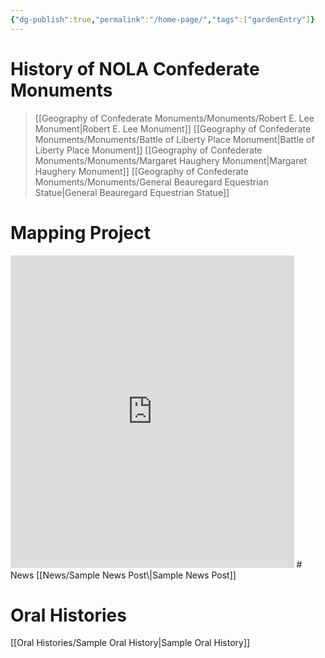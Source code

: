 ```yaml
---
{"dg-publish":true,"permalink":"/home-page/","tags":["gardenEntry"]}
---
```



# History of NOLA Confederate Monuments
>[[Geography of Confederate Monuments/Monuments/Robert E. Lee Monument\|Robert E. Lee Monument]]
>[[Geography of Confederate Monuments/Monuments/Battle of Liberty Place Monument\|Battle of Liberty Place Monument]]
>[[Geography of Confederate Monuments/Monuments/Margaret Haughery Monument\|Margaret Haughery Monument]]
>[[Geography of Confederate Monuments/Monuments/General Beauregard Equestrian Statue\|General Beauregard Equestrian Statue]]

# Mapping Project
<iframe src="https://snazzymaps.com/embed/472468" width="90%" height="500px" style="border:none;"></iframe>
# News
[[News/Sample News Post\|Sample News Post]]

# Oral Histories
[[Oral Histories/Sample Oral History\|Sample Oral History]]




